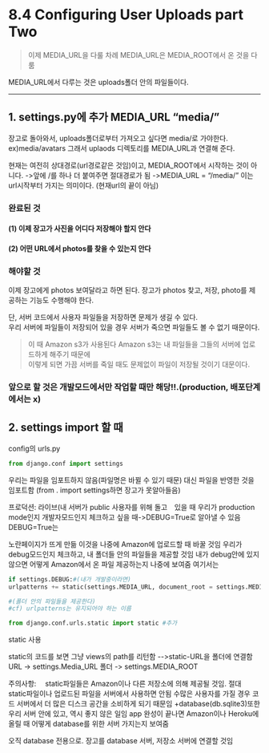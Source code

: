 # 8.4 Configuring User Uploads part Two

> 이제 MEDIA_URL을 다룰 차례
> MEDIA_URL은 MEDIA_ROOT에서 온 것을 다룸

MEDIA_URL에서 다루는 것은 uploads폴더 안의 파일들이다.

<hr/>

## 1. settings.py에 추가 MEDIA_URL “media/”

장고로 돌아와서, uploads폴더로부터 가져오고 싶다면 media/로 가야한다.
ex)media/avatars 그래서 uplaods 디렉토리를 MEDIA_URL과 연결해 준다.

현재는 여전히 상대경로(url경로같은 것임)이고, MEDIA_ROOT에서 시작하는 것이 아니다.
->앞에 /를 하나 더 붙여주면 절대경로가 됨
->MEDIA_URL = “/media/”
이는 url시작부터 가지는 의미이다. (현재url의 끝이 아님)

### 완료된 것

#### (1) 이제 장고가 사진을 어디다 저장해야 할지 안다
#### (2) 어떤 URL에서 photos를 찾을 수 있는지 안다

### 해야할 것

이제 장고에게 photos 보여달라고 하면 된다.
장고가 photos 찾고, 저장, photo를 제공하는 기능도 수행해야 한다.

단, 서버 코드에서 사용자 파일들을 저장하면 문제가 생길 수 있다.  
우리 서버에 파일들이 저장되어 있을 경우 서버가 죽으면 파일들도 볼 수 없기 때문이다.

> 이 때 Amazon s3가 사용된다
> Amazon s3는 내 파일들을 그들의 서버에 업로드하게 해주기 때문에  
> 이렇게 되면 가끔 서버를 죽일 때도 문제없이 파일이 저장될 것이기 대문이다.

### 앞으로 할 것은 개발모드에서만 작업할 때만 해당!!.(production, 배포단계에서는 x)

## 2. settings import 할 때

config의 urls.py

```python
from django.conf import settings
```

우리는 파일을 임포트하지 않음(파일명은 바뀔 수 있기 때문)
대신 파일을 반영한 것을 임포트함
(from . import settings하면 장고가 못알아들음)

프로덕션: 라이브(내 서버가 public 사용자를 위해 돌고　있을 때
우리가 production mode인지 개발자모드인지 체크하고 싶을 때->DEBUG=True로 알아낼 수 있음
DEBUG=True는

노란페이지가 뜨게 만듦
이것을 나중에 Amazon에 업로드할 때 바꿀 것임
우리가 debug모드인지 체크하고, 내 폴더들 안의 파일들을 제공할 것임
내가 debug안에 있지 않으면 어떻게 Amazon에서 온 파일 제공하는지 나중에 보여줌
여기서는

```python
if settings.DEBUG:#(내가 개발중이라면)
urlpatterns += static(settings.MEDIA_URL, document_root = settings.MEDIA_ROOT)

#(폴더 안의 파일들을 제공한다)
#cf) urlpatterns는 유지되어야 하는 이름

from django.conf.urls.static import static #추가
```

static 사용

static의 코드를 보면 그냥 views의 path를 리턴함
-->static-URL을 폴더에 연결함
URL -> settings.Media_URL
폴더 -> settings.MEDIA_ROOT

주의사항:　 static파일들은 Amazon이나 다른 저장소에 의해 제공될 것임. 절대 static파일이나 업로드된 파일을 서버에서 사용하면 안됨
수많은 사용자를 가질 경우 코드 서버에서 더 많은 디스크 공간을 소비하게 되기 때문임
+database(db.sqlite3)또한 우리 서버 안에 있고, 역시 좋지 않은 일임
app 완성이 끝나면 Amazon이나 Heroku에 올릴 때 어떻게 database를 위한 서버 가지는지 보여줌

오직 database 전용으로. 장고를 database 서버, 저장소 서버에 연결할 것임
